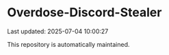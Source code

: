 # Overdose-Discord-Stealer

Last updated: 2025-07-04 10:00:27

This repository is automatically maintained.
